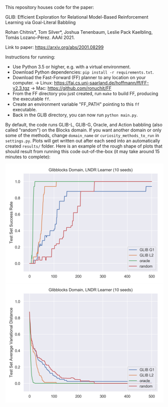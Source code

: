 This repository houses code for the paper:

GLIB: Efficient Exploration for Relational Model-Based Reinforcement Learning via Goal-Literal Babbling

Rohan Chitnis*, Tom Silver*, Joshua Tenenbaum, Leslie Pack Kaelbling, Tomás Lozano-Pérez.
AAAI 2021.

Link to paper: https://arxiv.org/abs/2001.08299

Instructions for running:
* Use Python 3.5 or higher, e.g. with a virtual environment.
* Download Python dependencies: `pip install -r requirements.txt`.
* Download the Fast-Forward (FF) planner to any location on your computer.
-> Linux: https://fai.cs.uni-saarland.de/hoffmann/ff/FF-v2.3.tgz
-> Mac: https://github.com/ronuchit/FF
* From the FF directory you just created, run `make` to build FF, producing the executable `ff`.
* Create an environment variable "FF_PATH" pointing to this `ff` executable.
* Back in the GLIB directory, you can now run `python main.py`.

By default, the code runs GLIB-L, GLIB-G, Oracle, and Action babbling (also called "random") on the Blocks domain. If you want another domain or only some of the methods, change `domain_name` or `curiosity_methods_to_run` in `settings.py`. Plots will get written out after each seed into an automatically created `results/` folder. Here is an example of the rough shape of plots that should result from running this code out-of-the-box (it may take around 15 minutes to complete):

![success rate](sample_plots/Glibblocks_LNDR_succ.png)
![error rate](sample_plots/Glibblocks_LNDR_dist.png)